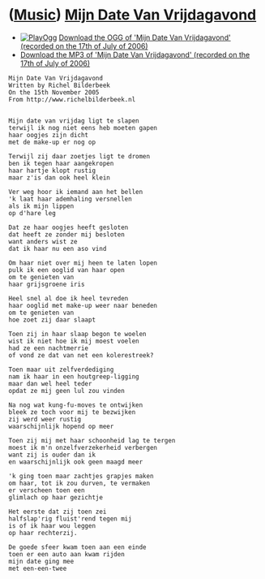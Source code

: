 # ([Music](Music.htm)) [Mijn Date Van Vrijdagavond](SongMijnDateVanVrijdagavond.htm)

-   [![PlayOgg](http://static.fsf.org/playogg/Play_ogg_80x15.png "I support PlayOgg!")](http://playogg.org)
    [Download the OGG of 'Mijn Date Van Vrijdagavond' (recorded on the
    17th of July of 2006)](CD06_15MijnDateVanVrijdagavond20060717_2.ogg)
-   [Download the MP3 of 'Mijn Date Van Vrijdagavond' (recorded on the
    17th of July of 2006)](CD06_15MijnDateVanVrijdagavond20060717_2.mp3)


```
Mijn Date Van Vrijdagavond
Written by Richel Bilderbeek
On the 15th November 2005
From http://www.richelbilderbeek.nl


Mijn date van vrijdag ligt te slapen
terwijl ik nog niet eens heb moeten gapen
haar oogjes zijn dicht
met de make-up er nog op

Terwijl zij daar zoetjes ligt te dromen
ben ik tegen haar aangekropen
haar hartje klopt rustig
maar z'is dan ook heel klein

Ver weg hoor ik iemand aan het bellen
'k laat haar ademhaling versnellen
als ik mijn lippen 
op d'hare leg

Dat ze haar oogjes heeft gesloten
dat heeft ze zonder mij besloten
want anders wist ze
dat ik haar nu een aso vind

Om haar niet over mij heen te laten lopen
pulk ik een ooglid van haar open
om te genieten van 
haar grijsgroene iris

Heel snel al doe ik heel tevreden
haar ooglid met make-up weer naar beneden
om te genieten van 
hoe zoet zij daar slaapt

Toen zij in haar slaap begon te woelen
wist ik niet hoe ik mij moest voelen
had ze een nachtmerrie
of vond ze dat van net een kolerestreek?

Toen maar uit zelfverdediging
nam ik haar in een houtgreep-ligging
maar dan wel heel teder
opdat ze mij geen lul zou vinden

Na nog wat kung-fu-moves te ontwijken
bleek ze toch voor mij te bezwijken
zij werd weer rustig
waarschijnlijk hopend op meer

Toen zij mij met haar schoonheid lag te tergen
moest ik m'n onzelfverzekerheid verbergen
want zij is ouder dan ik
en waarschijnlijk ook geen maagd meer

'k ging toen maar zachtjes grapjes maken
om haar, tot ik zou durven, te vermaken
er verscheen toen een
glimlach op haar gezichtje

Het eerste dat zij toen zei
halfslap'rig fluist'rend tegen mij
is of ik haar wou leggen
op haar rechterzij.

De goede sfeer kwam toen aan een einde
toen er een auto aan kwam rijden
mijn date ging mee
met een-een-twee
```
